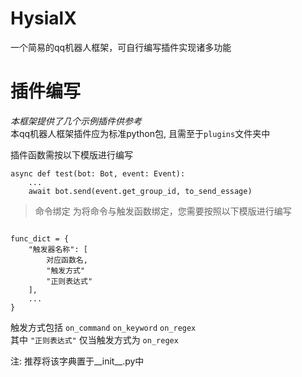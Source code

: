 # HysialX
一个简易的qq机器人框架，可自行编写插件实现诸多功能
# 插件编写
_本框架提供了几个示例插件供参考_  
本qq机器人框架插件应为标准python包, 且需至于<code>plugins</code>文件夹中

插件函数需按以下模版进行编写
<pre><code>async def test(bot: Bot, event: Event):
    ...
    await bot.send(event.get_group_id, to_send_essage)
</code></pre>

>命令绑定
为将命令与触发函数绑定，您需要按照以下模版进行编写
<pre><code>
func_dict = {
    "触发器名称": [
        对应函数名,
        "触发方式"
        "正则表达式"
    ],
    ...
}
</code></pre>
触发方式包括 <code>on_command</code> <code>on_keyword</code> <code>on_regex</code>  
其中 <code>"正则表达式"</code> 仅当触发方式为 <code>on_regex</code>

注: 推荐将该字典置于__init__.py中
